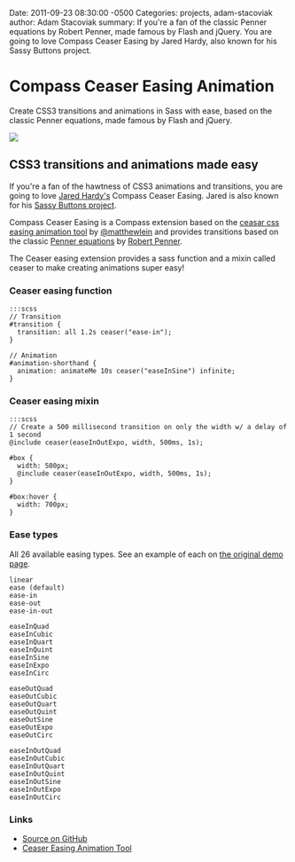 Date: 2011-09-23 08:30:00 -0500
Categories: projects, adam-stacoviak
author: Adam Stacoviak
summary: If you're a fan of the classic Penner equations by Robert Penner, made famous by Flash and jQuery. You are going to love Compass Ceaser Easing by Jared Hardy, also known for his Sassy Buttons project.

# Compass Ceaser Easing Animation

Create CSS3 transitions and animations in Sass with ease, based on the classic Penner equations, made famous by Flash and jQuery.

<a href="https://github.com/jhardy/compass-ceaser-easing"><img src="/attachments/compass-ceaser.png" /></a>

## CSS3 transitions and animations made easy

If you're a fan of the hawtness of CSS3 animations and transitions, you are going to love [Jared Hardy's](http://twitter.com/#!/jaredhardy) Compass Ceaser Easing. Jared is also known for his [Sassy Buttons project](/projects/sassy-buttons).

Compass Ceaser Easing is a Compass extension based on the [ceasar css easing animation tool](http://matthewlein.com/ceaser/) by [@matthewlein](http://twitter.com/#!/matthewlein) and provides transitions based on the classic [Penner equations](http://robertpenner.com/easing/) by [Robert Penner](http://robertpenner.com/).

The Ceaser easing extension provides a sass function and a mixin called ceaser to make creating animations super easy!

### Ceaser easing function

    :::scss
    // Transition
    #transition {
      transition: all 1.2s ceaser("ease-in");
    }

    // Animation
    #animation-shorthand {
      animation: animateMe 10s ceaser("easeInSine") infinite;
    }

### Ceaser easing mixin

    :::scss
    // Create a 500 millisecond transition on only the width w/ a delay of 1 second
    @include ceaser(easeInOutExpo, width, 500ms, 1s);
    
    #box {
      width: 500px;
      @include ceaser(easeInOutExpo, width, 500ms, 1s);
    }

    #box:hover {
      width: 700px;
    }

### Ease types

All 26 available easing types. See an example of each on [the original demo page](http://matthewlein.com/ceaser/).

    linear
    ease (default)
    ease-in
    ease-out
    ease-in-out

    easeInQuad
    easeInCubic
    easeInQuart
    easeInQuint
    easeInSine
    easeInExpo
    easeInCirc

    easeOutQuad
    easeOutCubic
    easeOutQuart
    easeOutQuint
    easeOutSine
    easeOutExpo
    easeOutCirc

    easeInOutQuad
    easeInOutCubic
    easeInOutQuart
    easeInOutQuint
    easeInOutSine
    easeInOutExpo
    easeInOutCirc

### Links

* [Source on GitHub](https://github.com/jhardy/compass-ceaser-easing)
* [Ceaser Easing Animation Tool](http://matthewlein.com/ceaser/)